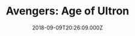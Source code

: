 ---
title: "Avengers: Age of Ultron"
year: 2015
date: 2018-09-09T20:26:09.000Z
permalink: /almanac/movies/2018-09-09-avengers-age-of-ultron/index.html
rating: 3
tmdbid: 99861
---
